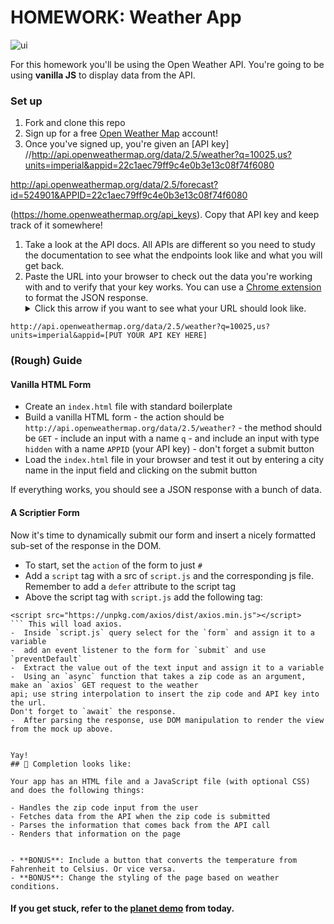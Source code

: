 # HOMEWORK: Weather App

![ui](https://media.git.generalassemb.ly/user/6387/files/ac9a086c-9fd8-11e8-9e0d-52091e56436b)

For this homework you'll be using the Open Weather API. You're going to be using **vanilla JS** to display data from the API.

### Set up

1. Fork and clone this repo
2. Sign up for a free [Open Weather Map](https://home.openweathermap.org/users/sign_up) account!
3. Once you've signed up, you're given an [API key]
   //http://api.openweathermap.org/data/2.5/weather?q=10025,us?units=imperial&appid=22c1aec79ff9c4e0b3e13c08f74f6080

http://api.openweathermap.org/data/2.5/forecast?id=524901&APPID=22c1aec79ff9c4e0b3e13c08f74f6080

(https://home.openweathermap.org/api_keys). Copy that API key and keep track of it somewhere!

1. Take a look at the API docs. All APIs are different so you need to study the documentation to see what the endpoints look like and what you will get back.
2. Paste the URL into your browser to check out the data you're working with and to verify that your key works. You can use a [Chrome extension](https://chrome.google.com/webstore/detail/jsonview/chklaanhfefbnpoihckbnefhakgolnmc?hl=en) to format the JSON response.
   <details>
     <summary>Click this arrow if you want to see what your URL should look like.</summary>

```
http://api.openweathermap.org/data/2.5/weather?q=10025,us?units=imperial&appid=[PUT YOUR API KEY HERE]
```

</details>

### (Rough) Guide

#### Vanilla HTML Form

- Create an `index.html` file with standard boilerplate
- Build a vanilla HTML form - the action should be `http://api.openweathermap.org/data/2.5/weather?` - the method should be `GET` - include an input with a name `q` - and include an input with type `hidden` with a name `APPID` (your API key) - don't forget a submit button
- Load the `index.html` file in your browser and test it out by entering a city name in the input field and clicking on the submit button

If everything works, you should see a JSON response with a bunch of data.

#### A Scriptier Form

Now it's time to dynamically submit our form and insert a nicely formatted sub-set of the response in the DOM.

- To start, set the `action` of the form to just `#`
- Add a `script` tag with a src of `script.js` and the corresponding js file. Remember to add a `defer` attribute to the script tag
- Above the script tag with `script.js` add the following tag:

````
<script src="https://unpkg.com/axios/dist/axios.min.js"></script>
``` This will load axios.
-  Inside `script.js` query select for the `form` and assign it to a variable
-  add an event listener to the form for `submit` and use `preventDefault`
-  Extract the value out of the text input and assign it to a variable
-  Using an `async` function that takes a zip code as an argument, make an `axios` GET request to the weather
api; use string interpolation to insert the zip code and API key into the url.
Don't forget to `await` the response.
-  After parsing the response, use DOM manipulation to render the view from the mock up above.


Yay!
## 🚀 Completion looks like:

Your app has an HTML file and a JavaScript file (with optional CSS) and does the following things:

- Handles the zip code input from the user
- Fetches data from the API when the zip code is submitted
- Parses the information that comes back from the API call
- Renders that information on the page


- **BONUS**: Include a button that converts the temperature from Fahrenheit to Celsius. Or vice versa.
- **BONUS**: Change the styling of the page based on weather conditions.
````

#### If you get stuck, refer to the [planet demo](https://git.generalassemb.ly/wdi-nyc-bananas/planet-demo) from today.
